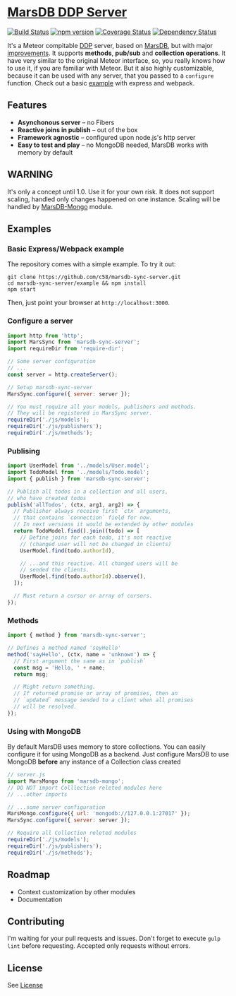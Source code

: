 [MarsDB DDP Server](https://github.com/c58/marsdb-sync-server)
=========

[![Build Status](https://travis-ci.org/c58/marsdb-sync-server.svg?branch=master)](https://travis-ci.org/c58/marsdb-sync-server)
[![npm version](https://badge.fury.io/js/marsdb-sync-server.svg)](https://www.npmjs.com/package/marsdb-sync-server)
[![Coverage Status](https://coveralls.io/repos/c58/marsdb-sync-server/badge.svg?branch=master&service=github)](https://coveralls.io/github/c58/marsdb-sync-server?branch=master)
[![Dependency Status](https://david-dm.org/c58/marsdb-sync-server.svg)](https://david-dm.org/c58/marsdb-sync-server)

It's a Meteor compitable [DDP](https://github.com/meteor/meteor/blob/devel/packages/ddp/DDP.md) server, based on [MarsDB](https://github.com/c58/marsdb), but with major [improvements](https://github.com/c58/marsdb-sync-server#features). It supports **methods**, **pub/sub** and **collection operations**. It have very similar to the original Meteor interface, so, you really knows how to use it, if you are familiar with Meteor. But it also highly customizable, because it can be used with any server, that you passed to a `configure` function. Check out a basic [example](https://github.com/c58/marsdb-sync-server#basic-expresswebpack-example) with express and webpack.

## Features

* **Asynchonous server** – no Fibers
* **Reactive joins in publish** – out of the box
* **Framework agnostic** – configured upon node.js's http server
* **Easy to test and play** – no MongoDB needed, MarsDB works with memory by default

## WARNING

It's only a concept until 1.0. Use it for your own risk.
It does not support scaling, handled only changes happened on one instance. Scaling will be handled by [MarsDB-Mongo](https://github.com/c58/marsdb-mongo) module.

## Examples

### Basic Express/Webpack example
The repository comes with a simple example. To try it out:

```
git clone https://github.com/c58/marsdb-sync-server.git
cd marsdb-sync-server/example && npm install
npm start
```

Then, just point your browser at `http://localhost:3000`.

### Configure a server
```javascript
import http from 'http';
import MarsSync from 'marsdb-sync-server';
import requireDir from 'require-dir';

// Some server configuration
// ...
const server = http.createServer();

// Setup marsdb-sync-server
MarsSync.configure({ server: server });

// You must require all your models, publishers and methods.
// They will be registered in MarsSync server.
requireDir('./js/models');
requireDir('./js/publishers');
requireDir('./js/methods');

```
### Publising
```javascript
import UserModel from '../models/User.model';
import TodoModel from '../models/Todo.model';
import { publish } from 'marsdb-sync-server';

// Publish all todos in a collection and all users,
// who have created todos
publish('allTodos', (ctx, arg1, arg2) => {
  // Publisher always receive first `ctx` arguments,
  // that contains `connection` field for now.
  // In next versions it would be extended by other modules
  return TodoModel.find().join((todo) => [
    // Define joins for each todo, it's not reactive
    // (changed user will not be changed in clients)
    UserModel.find(todo.authorId),

    // ...and this reactive. All changed users will be
    // sended the clients.
    UserModel.find(todo.authorId).observe(),
  ]);

  // Must return a cursor or array of cursors.
});
```
### Methods
```javascript
import { method } from 'marsdb-sync-server';

// Defines a method named 'seyHello'
method('sayHello', (ctx, name = 'unknown') => {
  // First argument the same as in `publish`
  const msg = 'Hello, ' + name;
  return msg;

  // Might return something.
  // If returned promise or array of promises, then an
  // `updated` message sended to a client when all promises
  // will be resolved.
});
```
### Using with MongoDB
By default MarsDB uses memory to store collections. You can easily configure it for using MongoDB as a backend.
Just configure MarsDB to use MongoDB **before** any instance of a Collection class created
```javascript
// server.js
import MarsMongo from 'marsdb-mongo';
// DO NOT import Colllection releted modules here
// ...other imports

// ...some server configuration
MarsMongo.configure({ url: 'mongodb://127.0.0.1:27017' });
MarsSync.configure({ server: server });

// Require all Collection releted modules
requireDir('./js/models');
requireDir('./js/publishers');
requireDir('./js/methods');
```

## Roadmap
* Context customization by other modules
* Documentation

## Contributing
I'm waiting for your pull requests and issues.
Don't forget to execute `gulp lint` before requesting. Accepted only requests without errors.

## License
See [License](LICENSE)
